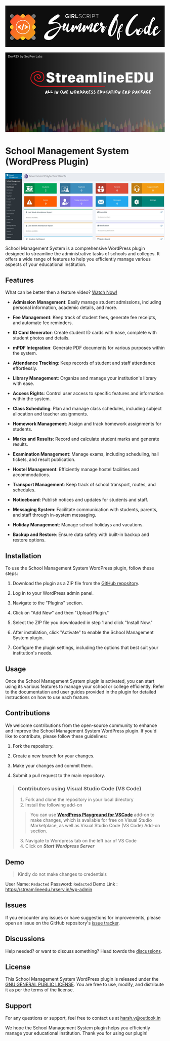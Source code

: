 ![Girl Script Summer of Code](assets/images/gssoc.png)

![StreamlineEDU](assets/images/header.png)

# School Management System (WordPress Plugin)

[![School Management](school-management.jpg)](https://www.youtube.com/watch?v=QozxtilDRGc)

School Management System is a comprehensive WordPress plugin designed to streamline the administrative tasks of schools and colleges. It offers a wide range of features to help you efficiently manage various aspects of your educational institution.

## Features

What can be better then a feature video? [Watch Now!](https://www.youtube.com/watch?v=QozxtilDRGc)

- **Admission Management**: Easily manage student admissions, including personal information, academic details, and more.

- **Fee Management**: Keep track of student fees, generate fee receipts, and automate fee reminders.

- **ID Card Generator**: Create student ID cards with ease, complete with student photos and details.

- **mPDF Integration**: Generate PDF documents for various purposes within the system.

- **Attendance Tracking**: Keep records of student and staff attendance effortlessly.

- **Library Management**: Organize and manage your institution's library with ease.

- **Access Rights**: Control user access to specific features and information within the system.

- **Class Scheduling**: Plan and manage class schedules, including subject allocation and teacher assignments.

- **Homework Management**: Assign and track homework assignments for students.

- **Marks and Results**: Record and calculate student marks and generate results.

- **Examination Management**: Manage exams, including scheduling, hall tickets, and result publication.

- **Hostel Management**: Efficiently manage hostel facilities and accommodations.

- **Transport Management**: Keep track of school transport, routes, and schedules.

- **Noticeboard**: Publish notices and updates for students and staff.

- **Messaging System**: Facilitate communication with students, parents, and staff through in-system messaging.

- **Holiday Management**: Manage school holidays and vacations.

- **Backup and Restore**: Ensure data safety with built-in backup and restore options.

## Installation

To use the School Management System WordPress plugin, follow these steps:

1. Download the plugin as a ZIP file from the [GitHub repository](https://github.com/iHRex/school-management).

2. Log in to your WordPress admin panel.

3. Navigate to the "Plugins" section.

4. Click on "Add New" and then "Upload Plugin."

5. Select the ZIP file you downloaded in step 1 and click "Install Now."

6. After installation, click "Activate" to enable the School Management System plugin.

7. Configure the plugin settings, including the options that best suit your institution's needs.

## Usage

Once the School Management System plugin is activated, you can start using its various features to manage your school or college efficiently. Refer to the documentation and user guides provided in the plugin for detailed instructions on how to use each feature.

## Contributions

We welcome contributions from the open-source community to enhance and improve the School Management System WordPress plugin. If you'd like to contribute, please follow these guidelines:

1. Fork the repository.

2. Create a new branch for your changes.

3. Make your changes and commit them.

4. Submit a pull request to the main repository.

>### Contributors using Visual Studio Code (VS Code)
>1. Fork and clone the repository in your local directory
>2. Install the following add-on
>>You can use **[WordPress Playground for VSCode](https://marketplace.visualstudio.com/items?itemName=WordPressPlayground.wordpress-playground)** add-on to make changes, which is available for free on Visual Studio Marketplace, as well as Visual Studio Code (VS Code) Add-on section.
>3. Navigate to Wordpress tab on the left bar of VS Code
>4. Click on ***Start Wordpress Server***

## Demo

>Kindly do not make changes to credentials

User Name: ```Redacted```
Password: ```Redacted```
Demo Link : https://streamlineedu.hrserv.in/wp-admin

## Issues

If you encounter any issues or have suggestions for improvements, please open an issue on the GitHub repository's [issue tracker](https://github.com/iHRex/school-management/issues).

## Discussions

Help needed? or want to discuss something? Head towrds the [discussions](https://github.com/iHRex/school-management/discussions).

## License

This School Management System WordPress plugin is released under the [GNU GENERAL PUBLIC LICENSE](LICENSE.md). You are free to use, modify, and distribute it as per the terms of the license.

## Support

For any questions or support, feel free to contact us at [harsh.v@outlook.in](mailto:harsh.v@outlook.in)

We hope the School Management System plugin helps you efficiently manage your educational institution. Thank you for using our plugin!
